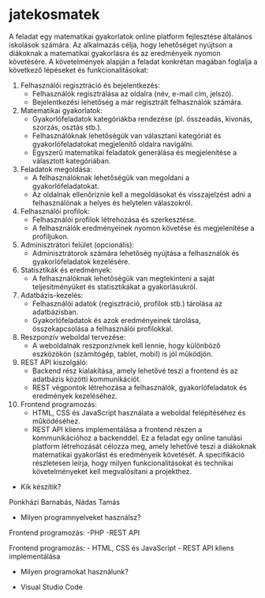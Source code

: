 # jatekosmatek

A feladat egy matematikai gyakorlatok online platform fejlesztése általános iskolások számára. Az alkalmazás célja, hogy lehetőséget nyújtson a diákoknak a matematikai gyakorlásra és az eredményeik nyomon követésére. A követelmények alapján a feladat konkrétan magában foglalja a következő lépéseket és funkcionalitásokat:
1. Felhasználói regisztráció és bejelentkezés:
   - Felhasználók regisztrálása az oldalra (név, e-mail cím, jelszó).
   - Bejelentkezési lehetőség a már regisztrált felhasználók számára.
2. Matematikai gyakorlatok:
   - Gyakorlófeladatok kategóriákba rendezése (pl. összeadás, kivonás, szorzás, osztás stb.).
   - Felhasználóknak lehetőségük van választani kategóriát és gyakorlófeladatokat megjelenítő oldalra navigálni.
   - Egyszerű matematikai feladatok generálása és megjelenítése a választott kategóriában.
3. Feladatok megoldása:
   - A felhasználóknak lehetőségük van megoldani a gyakorlófeladatokat.
   - Az oldalnak ellenőriznie kell a megoldásokat és visszajelzést adni a felhasználónak a helyes és helytelen válaszokról.
4. Felhasználói profilok:
   - Felhasználói profilok létrehozása és szerkesztése.
   - A felhasználók eredményeinek nyomon követése és megjelenítése a profiljukon.
5. Adminisztrátori felület (opcionális):
   - Adminisztrátorok számára lehetőség nyújtása a felhasználók és gyakorlófeladatok kezelésére.
6. Statisztikák és eredmények:
   - A felhasználóknak lehetőségük van megtekinteni a saját teljesítményüket és statisztikákat a gyakorlásukról.
7. Adatbázis-kezelés:
   - Felhasználói adatok (regisztráció, profilok stb.) tárolása az adatbázisban.
   - Gyakorlófeladatok és azok eredményeinek tárolása, összekapcsolása a felhasználói profilokkal.
8. Reszponzív weboldal tervezése:
   - A weboldalnak reszponzívnek kell lennie, hogy különböző eszközökön (számítógép, tablet, mobil) is jól működjön.
9. REST API kiszolgáló:
   - Backend rész kialakítása, amely lehetővé teszi a frontend és az adatbázis közötti kommunikációt.
   - REST végpontok létrehozása a felhasználók, gyakorlófeladatok és eredmények kezeléséhez.
10. Frontend programozás:
    - HTML, CSS és JavaScript használata a weboldal felépítéséhez és működéséhez.
    - REST API kliens implementálása a frontend részen a kommunikációhoz a backenddel.
Ez a feladat egy online tanulási platform létrehozását célozza meg, amely lehetővé teszi a diákoknak matematikai gyakorlást és eredményeik követését. A specifikáció részletesen leírja, hogy milyen funkcionalitásokat és technikai követelményeket kell megvalósítani a projekthez.


- Kik készítik?

Ponkházi Barnabás, Nádas Tamás

- Milyen programnyelveket használsz?

Frontend programozás:
-PHP
-REST API

Frontend programozás:
    - HTML, CSS és JavaScript 
    - REST API kliens implementálása 

- Milyen programokat használunk?

-	Visual Studio Code
